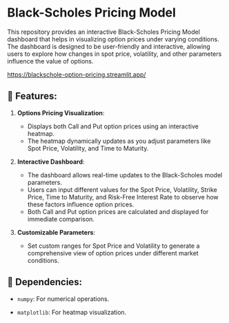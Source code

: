 # Black-Scholes Pricing Model

This repository provides an interactive Black-Scholes Pricing Model dashboard that helps in visualizing option prices under varying conditions. The dashboard is designed to be user-friendly and interactive, allowing users to explore how changes in spot price, volatility, and other parameters influence the value of options.

https://blackschole-option-pricing.streamlit.app/

## 🚀 Features:

1. **Options Pricing Visualization**: 
   - Displays both Call and Put option prices using an interactive heatmap.
   - The heatmap dynamically updates as you adjust parameters like Spot Price, Volatility, and Time to Maturity.
   
2. **Interactive Dashboard**:
   - The dashboard allows real-time updates to the Black-Scholes model parameters.
   - Users can input different values for the Spot Price, Volatility, Strike Price, Time to Maturity, and Risk-Free Interest Rate to observe how these factors influence option prices.
   - Both Call and Put option prices are calculated and displayed for immediate comparison.
   
3. **Customizable Parameters**:
   - Set custom ranges for Spot Price and Volatility to generate a comprehensive view of option prices under different market conditions.

## 🔧 Dependencies:

- `numpy`: For numerical operations.

- `matplotlib`: For heatmap visualization.
